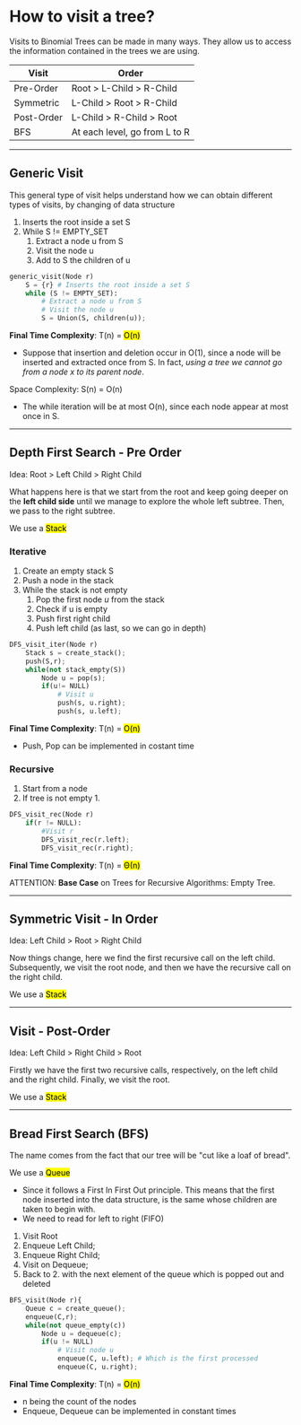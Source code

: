 # How to visit a tree?
Visits to Binomial Trees can be made in many ways. 
They allow us to access the information contained in the trees we are using.

| Visit      | Order                         |
|------------|-------------------------------|
| Pre-Order  | Root > L-Child > R-Child      |
| Symmetric  | L-Child > Root > R-Child      |
| Post-Order | L-Child > R-Child > Root      |
| BFS        | At each level, go from L to R |

---

## Generic Visit
This general type of visit helps understand how we can obtain different types of visits, 
by changing of data structure
1. Inserts the root inside a set S
2. While S != EMPTY_SET
   1. Extract a node u from S 
   2. Visit the node u
   3. Add to S the children of u

```python
generic_visit(Node r)
    S = {r} # Inserts the root inside a set S
    while (S != EMPTY_SET):
        # Extract a node u from S
        # Visit the node u
        S = Union(S, children(u));
```
**Final Time Complexity**: T(n) = <mark>O(n)</mark>
* Suppose that insertion and deletion occur in O(1), 
since a node will be inserted and extracted once from S. In fact, _using a tree
we cannot go from a node x to its parent node_.

Space Complexity: S(n) = O(n)
* The while iteration will be at most O(n), since each node appear at most once in S.
---

## Depth First Search - Pre Order
Idea: Root > Left Child > Right Child

What happens here is that we start from the root and keep going deeper on the **left child side** until we manage to
explore the whole left subtree. Then, we pass to the right subtree.

We use a <mark>Stack</mark> 

### Iterative
1. Create an empty stack S
2. Push a node in the stack 
3. While the stack is not empty
   1. Pop the first node *u* from the stack
   2. Check if u is empty
   3. Push first right child
   4. Push left child (as last, so we can go in depth)

```python
DFS_visit_iter(Node r)
    Stack s = create_stack();
    push(S,r);
    while(not stack_empty(S))
        Node u = pop(s);
        if(u!= NULL)
            # Visit u
            push(s, u.right);
            push(s, u.left);
```
**Final Time Complexity**: T(n) = <mark>O(n)</mark>
* Push, Pop can be implemented in costant time

### Recursive
1. Start from a node
2. If tree is not empty
   1. 

```python
DFS_visit_rec(Node r)
    if(r != NULL):
        #Visit r
        DFS_visit_rec(r.left);
        DFS_visit_rec(r.right);
```
**Final Time Complexity**: T(n) = <mark>Θ(n)</mark>

ATTENTION: **Base Case** on Trees for Recursive Algorithms: Empty Tree.

---

## Symmetric Visit - In Order
Idea: Left Child > Root > Right Child

Now things change, here we find the first recursive call on the left child. Subsequently,
we visit the root node, and then we have the recursive call on the right child.

We use a <mark>Stack</mark>

---


## Visit - Post-Order
Idea: Left Child > Right Child > Root

Firstly we have the first two recursive calls, respectively, on the left child and the
right child. Finally, we visit the root.

We use a <mark>Stack</mark>

---

## Bread First Search (BFS)
The name comes from the fact that our tree will be "cut like a loaf of bread".

We use a <mark>Queue</mark> 
* Since it follows a First In First Out principle. This means
that the first node inserted into the data structure, is the same whose children are taken to
begin with.
* We need to read for left to right (FIFO)

1. Visit Root
2. Enqueue Left Child;
3. Enqueue Right Child;
4. Visit on Dequeue;
5. Back to 2. with the next element of the queue which is popped out and deleted

```python
BFS_visit(Node r){
    Queue c = create_queue();
    enqueue(C,r);
    while(not queue_empty(c))
        Node u = dequeue(c);
        if(u != NULL)
            # Visit node u
            enqueue(C, u.left); # Which is the first processed
            enqueue(C, u.right);
```

**Final Time Complexity**: T(n) = <mark>O(n)</mark>
 * n being the count of the nodes
 * Enqueue, Dequeue can be implemented in constant times



